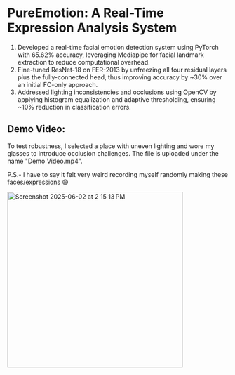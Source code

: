 # PureEmotion: A Real-Time Expression Analysis System

1. Developed a real-time facial emotion detection system using PyTorch with 65.62% accuracy, leveraging Mediapipe for facial landmark extraction to reduce computational overhead.
2. Fine-tuned ResNet-18 on FER-2013 by unfreezing all four residual layers plus the fully-connected head, thus improving accuracy by ~30% over an initial FC-only approach.
3. Addressed lighting inconsistencies and occlusions using OpenCV by applying histogram equalization and adaptive thresholding, ensuring ~10% reduction in classification errors.

## Demo Video:
To test robustness, I selected a place with uneven lighting and wore my glasses to introduce occlusion challenges. The file is uploaded under the name "Demo Video.mp4".

P.S.- I have to say it felt very weird recording myself randomly making these faces/expressions 😅


<img width="400" alt="Screenshot 2025-06-02 at 2 15 13 PM" src="https://github.com/user-attachments/assets/539afdc0-d00e-42e2-bacb-a0f67dbd4c9e" />

